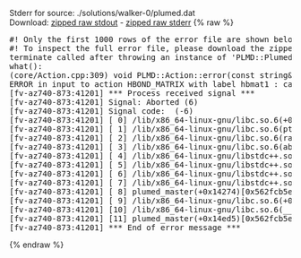 Stderr for source:  ./solutions/walker-0/plumed.dat   
Download: [zipped raw stdout](plumed.dat.plumed_master.stdout.txt.zip) - [zipped raw stderr](plumed.dat.plumed_master.stderr.txt.zip) 
{% raw %}
<pre>
#! Only the first 1000 rows of the error file are shown below
#! To inspect the full error file, please download the zipped raw stderr file above
terminate called after throwing an instance of 'PLMD::Plumed::ExceptionError'
what():
(core/Action.cpp:309) void PLMD::Action::error(const string&) const
ERROR in input to action HBOND_MATRIX with label hbmat1 : cannot understand the following words from the input line : SUM
[fv-az740-873:41201] *** Process received signal ***
[fv-az740-873:41201] Signal: Aborted (6)
[fv-az740-873:41201] Signal code:  (-6)
[fv-az740-873:41201] [ 0] /lib/x86_64-linux-gnu/libc.so.6(+0x42520)[0x7f82b0242520]
[fv-az740-873:41201] [ 1] /lib/x86_64-linux-gnu/libc.so.6(pthread_kill+0x12c)[0x7f82b02969fc]
[fv-az740-873:41201] [ 2] /lib/x86_64-linux-gnu/libc.so.6(raise+0x16)[0x7f82b0242476]
[fv-az740-873:41201] [ 3] /lib/x86_64-linux-gnu/libc.so.6(abort+0xd3)[0x7f82b02287f3]
[fv-az740-873:41201] [ 4] /lib/x86_64-linux-gnu/libstdc++.so.6(+0xa2b9e)[0x7f82b06a2b9e]
[fv-az740-873:41201] [ 5] /lib/x86_64-linux-gnu/libstdc++.so.6(+0xae20c)[0x7f82b06ae20c]
[fv-az740-873:41201] [ 6] /lib/x86_64-linux-gnu/libstdc++.so.6(+0xae277)[0x7f82b06ae277]
[fv-az740-873:41201] [ 7] /lib/x86_64-linux-gnu/libstdc++.so.6(__cxa_rethrow+0x4b)[0x7f82b06ae52b]
[fv-az740-873:41201] [ 8] plumed_master(+0x14274)[0x562fcb5e1274]
[fv-az740-873:41201] [ 9] /lib/x86_64-linux-gnu/libc.so.6(+0x29d90)[0x7f82b0229d90]
[fv-az740-873:41201] [10] /lib/x86_64-linux-gnu/libc.so.6(__libc_start_main+0x80)[0x7f82b0229e40]
[fv-az740-873:41201] [11] plumed_master(+0x14ed5)[0x562fcb5e1ed5]
[fv-az740-873:41201] *** End of error message ***
</pre>
{% endraw %}
